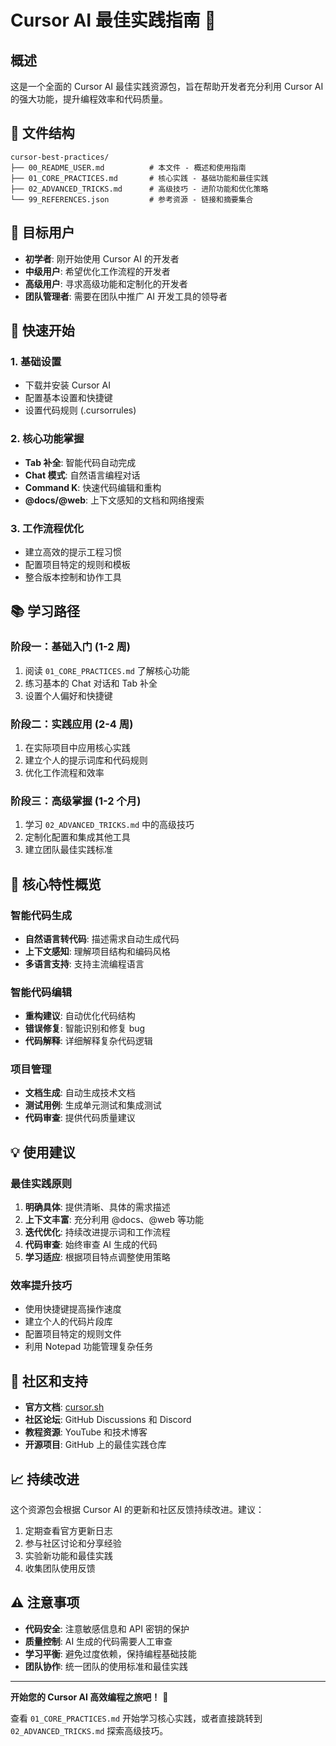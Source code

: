 # Cursor AI 最佳实践指南 🚀

## 概述

这是一个全面的 Cursor AI 最佳实践资源包，旨在帮助开发者充分利用 Cursor AI 的强大功能，提升编程效率和代码质量。

## 📁 文件结构

```
cursor-best-practices/
├── 00_README_USER.md          # 本文件 - 概述和使用指南
├── 01_CORE_PRACTICES.md       # 核心实践 - 基础功能和最佳实践
├── 02_ADVANCED_TRICKS.md      # 高级技巧 - 进阶功能和优化策略
└── 99_REFERENCES.json         # 参考资源 - 链接和摘要集合
```

## 🎯 目标用户

- **初学者**: 刚开始使用 Cursor AI 的开发者
- **中级用户**: 希望优化工作流程的开发者
- **高级用户**: 寻求高级功能和定制化的开发者
- **团队管理者**: 需要在团队中推广 AI 开发工具的领导者

## 🚀 快速开始

### 1. 基础设置
- 下载并安装 Cursor AI
- 配置基本设置和快捷键
- 设置代码规则 (.cursorrules)

### 2. 核心功能掌握
- **Tab 补全**: 智能代码自动完成
- **Chat 模式**: 自然语言编程对话
- **Command K**: 快速代码编辑和重构
- **@docs/@web**: 上下文感知的文档和网络搜索

### 3. 工作流程优化
- 建立高效的提示工程习惯
- 配置项目特定的规则和模板
- 整合版本控制和协作工具

## 📚 学习路径

### 阶段一：基础入门 (1-2 周)
1. 阅读 `01_CORE_PRACTICES.md` 了解核心功能
2. 练习基本的 Chat 对话和 Tab 补全
3. 设置个人偏好和快捷键

### 阶段二：实践应用 (2-4 周)
1. 在实际项目中应用核心实践
2. 建立个人的提示词库和代码规则
3. 优化工作流程和效率

### 阶段三：高级掌握 (1-2 个月)
1. 学习 `02_ADVANCED_TRICKS.md` 中的高级技巧
2. 定制化配置和集成其他工具
3. 建立团队最佳实践标准

## 🔧 核心特性概览

### 智能代码生成
- **自然语言转代码**: 描述需求自动生成代码
- **上下文感知**: 理解项目结构和编码风格
- **多语言支持**: 支持主流编程语言

### 智能代码编辑
- **重构建议**: 自动优化代码结构
- **错误修复**: 智能识别和修复 bug
- **代码解释**: 详细解释复杂代码逻辑

### 项目管理
- **文档生成**: 自动生成技术文档
- **测试用例**: 生成单元测试和集成测试
- **代码审查**: 提供代码质量建议

## 💡 使用建议

### 最佳实践原则
1. **明确具体**: 提供清晰、具体的需求描述
2. **上下文丰富**: 充分利用 @docs、@web 等功能
3. **迭代优化**: 持续改进提示词和工作流程
4. **代码审查**: 始终审查 AI 生成的代码
5. **学习适应**: 根据项目特点调整使用策略

### 效率提升技巧
- 使用快捷键提高操作速度
- 建立个人的代码片段库
- 配置项目特定的规则文件
- 利用 Notepad 功能管理复杂任务

## 🤝 社区和支持

- **官方文档**: [cursor.sh](https://www.cursor.sh/)
- **社区论坛**: GitHub Discussions 和 Discord
- **教程资源**: YouTube 和技术博客
- **开源项目**: GitHub 上的最佳实践仓库

## 📈 持续改进

这个资源包会根据 Cursor AI 的更新和社区反馈持续改进。建议：

1. 定期查看官方更新日志
2. 参与社区讨论和分享经验
3. 实验新功能和最佳实践
4. 收集团队使用反馈

## ⚠️ 注意事项

- **代码安全**: 注意敏感信息和 API 密钥的保护
- **质量控制**: AI 生成的代码需要人工审查
- **学习平衡**: 避免过度依赖，保持编程基础技能
- **团队协作**: 统一团队的使用标准和最佳实践

---

**开始您的 Cursor AI 高效编程之旅吧！** 🎉

查看 `01_CORE_PRACTICES.md` 开始学习核心实践，或者直接跳转到 `02_ADVANCED_TRICKS.md` 探索高级技巧。 
